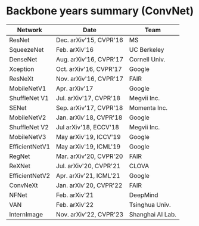 
# Backbone years summary (ConvNet)  
| Network     | Date   | Team          |
|-------------|--------------------|---------------|
| ResNet      | Dec. arXiv'15, CVPR'16 | MS        |
| SqueezeNet  | Feb. arXiv'16      | UC Berkeley  |
|DenseNet | Aug. arXiv'16, CVPR'17 | Cornell Univ. |
| Xception | Oct. arXiv'16, CVPR'17 | Google |
| ResNeXt | Nov. arXiv'16, CVPR'17 | FAIR |
| MobileNetV1 | Apr. arXiv'17 | Google |
| ShuffleNet V1 | Jul. arXiv'17, CVPR'18 | Megvii Inc. |
| SENet | Sep. arXiv'17, CVPR'18 | Momenta Inc.
| MobileNetV2 | Jan. arXiv'18, CVPR'18 | Google |
| ShuffleNet V2 | Jul arXiv'18, ECCV'18 | Megvii Inc. |
| MobileNetV3 | May arXiv'19, ICCV'19 | Google |
| EfficientNetV1 | May arXiv'19, ICML'19 | Google |
| RegNet | Mar. arXiv'20, CVPR'20 | FAIR |
| ReXNet | Jul. arXiv'20, CVPR'21 | CLOVA |
| EfficientNetV2 | Apr. arXiv'21, ICML'21 | Google |
| ConvNeXt | Jan. arXiv'20, CVPR'22 | FAIR |
| NFNet | Feb. arXiv'21 | DeepMind |
| VAN | Feb. arXiv'22 | Tsinghua Univ. |
| InternImage | Nov. arXiv'22, CVPR'23 | Shanghai AI Lab. |
